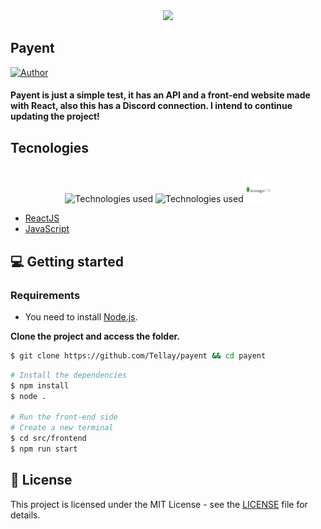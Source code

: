 <div align="center">
  <img src="https://i.imgur.com/qFgvK8n.png" width="200">
</div>

## Payent
[![Author](https://img.shields.io/badge/author-tellay-7289DA?style=flat-square)](https://github.com/tellay)
<h4>Payent is just a simple test, it has an API and a front-end website made with React, also this has a Discord connection. I intend to continue updating the project!</h4>

## Tecnologies

<div align="center">
  <br />
  <img src="https://upload.wikimedia.org/wikipedia/commons/thumb/9/99/Unofficial_JavaScript_logo_2.svg/1200px-Unofficial_JavaScript_logo_2.svg.png" alt="Technologies used" width="40">
  <img src="https://iconape.com/wp-content/files/zk/93042/svg/react.svg" alt="Technologies used" width="40">
  <img src="https://raw.githubusercontent.com/github/explore/80688e429a7d4ef2fca1e82350fe8e3517d3494d/topics/mongodb/mongodb.png" alt="Technologies used" width="40">
</div>

- [ReactJS](https://reactjs.org/)
- [JavaScript](https://developer.mozilla.org/pt-BR/docs/Web/JavaScript)

## 💻 Getting started

### Requirements

- You need to install [Node.js](https://nodejs.org/en/download/).

**Clone the project and access the folder.**

```bash
$ git clone https://github.com/Tellay/payent && cd payent
```

```bash
# Install the dependencies
$ npm install
$ node .

# Run the front-end side
# Create a new terminal
$ cd src/frontend
$ npm run start
```

## 📝 License

This project is licensed under the MIT License - see the [LICENSE](LICENSE) file for details.
